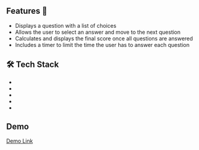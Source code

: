 

## Features 🌟
- Displays a question with a list of choices
- Allows the user to select an answer and move to the next question
- Calculates and displays the final score once all questions are answered
- Includes a timer to limit the time the user has to answer each question


## 🛠️ Tech Stack
- 
- 
- 
- 
- 

## Demo

[Demo Link](https://eclectic-boba-c67d6b.netlify.app/)
